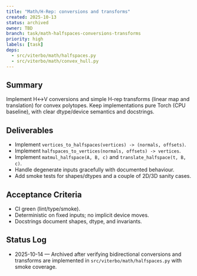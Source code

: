```yaml
---
title: "Math/H-Rep: conversions and transforms"
created: 2025-10-13
status: archived
owner: TBD
branch: task/math-halfspaces-conversions-transforms
priority: high
labels: [task]
deps:
  - src/viterbo/math/halfspaces.py
  - src/viterbo/math/convex_hull.py
---
```


## Summary

Implement H↔V conversions and simple H-rep transforms (linear map and translation) for convex polytopes. Keep implementations pure Torch (CPU baseline), with clear dtype/device semantics and docstrings.

## Deliverables

- Implement `vertices_to_halfspaces(vertices) -> (normals, offsets)`.
- Implement `halfspaces_to_vertices(normals, offsets) -> vertices`.
- Implement `matmul_halfspace(A, B, c)` and `translate_halfspace(t, B, c)`.
- Handle degenerate inputs gracefully with documented behaviour.
- Add smoke tests for shapes/dtypes and a couple of 2D/3D sanity cases.

## Acceptance Criteria

- CI green (lint/type/smoke).
- Deterministic on fixed inputs; no implicit device moves.
- Docstrings document shapes, dtype, and invariants.

## Status Log

- 2025-10-14 — Archived after verifying bidirectional conversions and transforms are implemented in `src/viterbo/math/halfspaces.py` with smoke coverage.

